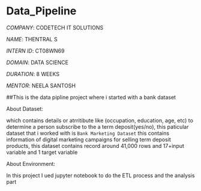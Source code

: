 # Data_Pipeline

*COMPANY*: CODETECH IT SOLUTIONS

*NAME*: THENTRAL S

*INTERN ID*: CT08WN69

*DOMAIN*: DATA SCIENCE

*DURATION*: 8 WEEKS

*MENTOR*: NEELA SANTOSH

##This is the data pipline project where i started with a bank dataset

About Dataset:

which contains details or atrritibute like (occupation, education, age, etc) to determine a person subscribe to the a term deposit(yes/no), this paticular dataset that i worked with is `Bank Marketing Dataset` this contains information of digital marketing campaigns for selling term deposit products, this dataset contains record around 41,000 rows and 17+input variable and 1 target variable

About Environment:


 In this project I ued jupyter notebook to do the ETL process and the analysis part
